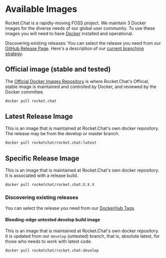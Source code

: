 # Available Images

Rocket.Chat is a rapidly-moving FOSS project. We maintain 3 Docker images for the diverse needs of our global user community. To use these images you will need to have [Docker](https://docs.docker.com/install/) installed and operational.

Discovering existing releases: You can select the release you need from our [GitHub Release Page](https://github.com/RocketChat/Rocket.Chat/releases). Here's a description of our [current branching strategy](../../guides/developer/branches-and-releases.md).

## Official image \(stable and tested\)

The [Official Docker Images Repository](https://docs.docker.com/docker-hub/official_images/) is where Rocket.Chat's Official, stable image is maintained and controlled by Docker, and reviewed by the Docker committee.

```bash
docker pull rocket.chat
```

## Latest Release Image

This is an image that is maintained at Rocket.Chat's own docker repository. The release may be from the develop or master branch.

```bash
docker pull rocketchat/rocket.chat:latest
```

## Specific Release Image

This is an image that is maintained at Rocket.Chat's own docker repository. It is associated with a release build.

```bash
docker pull rocketchat/rocket.chat:X.X.X
```

### Discovering existing releases

You can select the release you need from our [DockerHub Tags](https://hub.docker.com/r/rocketchat/rocket.chat/tags/).

#### Bleeding-edge untested develop build image

This is an image that is maintained at Rocket.Chat's own docker repository. It is updated from our `develop` \(untested\) branch, that is, absolute latest, for those who needs to work with latest code.

```bash
docker pull rocketchat/rocket.chat:develop
```

